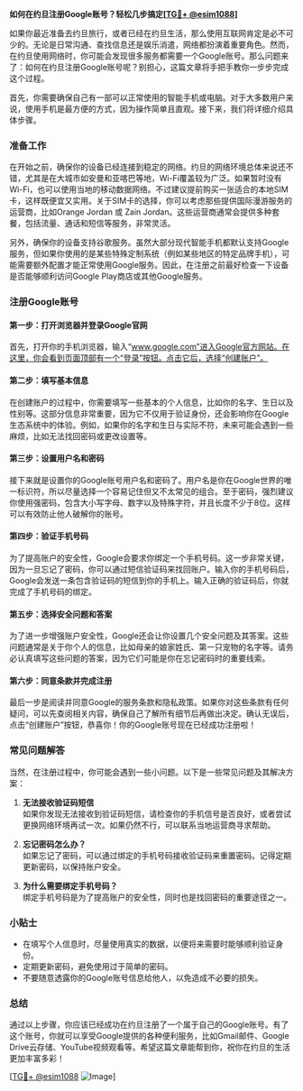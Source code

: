 **如何在约旦注册Google账号？轻松几步搞定[[TG💪+ @esim1088](https://t.me/s/esim1088)]**

如果你最近准备去约旦旅行，或者已经在约旦生活，那么使用互联网肯定是必不可少的。无论是日常沟通、查找信息还是娱乐消遣，网络都扮演着重要角色。然而，在约旦使用网络时，你可能会发现很多服务都需要一个Google账号。那么问题来了：如何在约旦注册Google账号呢？别担心，这篇文章将手把手教你一步步完成这个过程。

首先，你需要确保自己有一部可以正常使用的智能手机或电脑。对于大多数用户来说，使用手机是最方便的方式，因为操作简单且直观。接下来，我们将详细介绍具体步骤。

### 准备工作

在开始之前，确保你的设备已经连接到稳定的网络。约旦的网络环境总体来说还不错，尤其是在大城市如安曼和亚喀巴等地，Wi-Fi覆盖较为广泛。如果暂时没有Wi-Fi，也可以使用当地的移动数据网络。不过建议提前购买一张适合的本地SIM卡，这样既便宜又实用。关于SIM卡的选择，你可以考虑那些提供国际漫游服务的运营商，比如Orange Jordan 或 Zain Jordan。这些运营商通常会提供多种套餐，包括流量、通话和短信等服务，非常灵活。

另外，确保你的设备支持谷歌服务。虽然大部分现代智能手机都默认支持Google服务，但如果你使用的是某些特殊定制系统（例如某些地区的特定品牌手机），可能需要额外配置才能正常使用Google服务。因此，在注册之前最好检查一下设备是否能够顺利访问Google Play商店或其他Google服务。

### 注册Google账号

#### 第一步：打开浏览器并登录Google官网

首先，打开你的手机浏览器，输入“www.google.com”进入Google官方网站。在这里，你会看到页面顶部有一个“登录”按钮。点击它后，选择“创建账户”。

#### 第二步：填写基本信息

在创建账户的过程中，你需要填写一些基本的个人信息，比如你的名字、生日以及性别等。这部分信息非常重要，因为它不仅用于验证身份，还会影响你在Google生态系统中的体验。例如，如果你的名字和生日与实际不符，未来可能会遇到一些麻烦，比如无法找回密码或更改设置等。

#### 第三步：设置用户名和密码

接下来就是设置你的Google账号用户名和密码了。用户名是你在Google世界的唯一标识符，所以尽量选择一个容易记住但又不太常见的组合。至于密码，强烈建议你使用强密码，包含大小写字母、数字以及特殊字符，并且长度不少于8位。这样可以有效防止他人破解你的账号。

#### 第四步：验证手机号码

为了提高账户的安全性，Google会要求你绑定一个手机号码。这一步非常关键，因为一旦忘记了密码，你可以通过短信验证码来找回账户。输入你的手机号码后，Google会发送一条包含验证码的短信到你的手机上。输入正确的验证码后，你就完成了手机号码的绑定。

#### 第五步：选择安全问题和答案

为了进一步增强账户安全性，Google还会让你设置几个安全问题及其答案。这些问题通常是关于你个人的信息，比如母亲的娘家姓氏、第一只宠物的名字等。请务必认真填写这些问题的答案，因为它们可能是你在忘记密码时的重要线索。

#### 第六步：同意条款并完成注册

最后一步是阅读并同意Google的服务条款和隐私政策。如果你对这些条款有任何疑问，可以先查阅相关内容，确保自己了解所有细节后再做出决定。确认无误后，点击“创建账户”按钮，恭喜你！你的Google账号现在已经成功注册啦！

### 常见问题解答

当然，在注册过程中，你可能会遇到一些小问题。以下是一些常见问题及其解决方案：

1. **无法接收验证码短信**  
   如果你发现无法接收到验证码短信，请检查你的手机信号是否良好，或者尝试更换网络环境再试一次。如果仍然不行，可以联系当地运营商寻求帮助。

2. **忘记密码怎么办？**  
   如果忘记了密码，可以通过绑定的手机号码接收验证码来重置密码。记得定期更新密码，以保持账户安全。

3. **为什么需要绑定手机号码？**  
   绑定手机号码是为了提高账户的安全性，同时也是找回密码的重要途径之一。

### 小贴士

- 在填写个人信息时，尽量使用真实的数据，以便将来需要时能够顺利验证身份。
- 定期更新密码，避免使用过于简单的密码。
- 不要随意透露你的Google账号信息给他人，以免造成不必要的损失。

### 总结

通过以上步骤，你应该已经成功在约旦注册了一个属于自己的Google账号。有了这个账号，你就可以享受Google提供的各种便利服务，比如Gmail邮件、Google Drive云存储、YouTube视频观看等。希望这篇文章能帮到你，祝你在约旦的生活更加丰富多彩！

[[TG💪+ @esim1088](https://t.me/s/esim1088) ![Image](https://i.postimg.cc/4NQfJmqS/Snipaste-2025-05-13-00-14-12.png)]